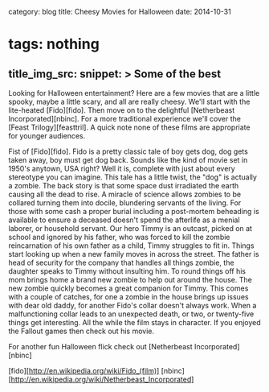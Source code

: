 category: blog
title: Cheesy Movies for Halloween
date: 2014-10-31
# tags: nothing
title_img_src:
snippet: >
   Some of the best 
---

Looking for Halloween entertainment? Here are a few movies that are a little spooky, maybe a little scary, and all are really cheesy. We'll start with the lite-heated [Fido][fido]. Then move on to the delightful [Netherbeast Incorporated][nbinc]. For a more traditional experience we'll cover the [Feast Trilogy][feasttril]. A quick note none of these films are appropriate for younger audiences.

Fist of [Fido][fido]. Fido is a pretty classic tale of boy gets dog, dog gets taken away, boy must get dog back. Sounds like the kind of movie set in 1950's anytown, USA right? Well it is, complete with just about every stereotype you can imagine. This tale has a little twist, the "dog" is actually a zombie. The back story is that some space dust irradiated the earth causing all the dead to rise. A miracle of science allows zombies to be collared turning them into docile, blundering servants of the living. For those with some cash a proper burial including a post-mortem beheading is available to ensure a deceased doesn't spend the afterlife as a menial laborer, or household servant. Our hero Timmy is an outcast, picked on at school and ignored by his father, who was forced to kill the zombie reincarnation of his own father as a child, Timmy struggles to fit in. Things start looking up when a new family moves in across the street. The father is head of security for the company that handles all things zombie, the daughter speaks to Timmy without insulting him. To round things off his mom brings home a brand new zombie to help out around the house. The new zombie quickly becomes a great companion for Timmy. This comes with a couple of catches, for one a zombie in the house brings up issues with dear old daddy, for another Fido's collar doesn't always work. When a malfunctioning collar leads to an unexpected death, or two, or twenty-five things get interesting. All the while the film stays in character. If you enjoyed the Fallout games then check out his movie.

For another fun Halloween flick check out [Netherbeast Incorporated][nbinc]


[fido][http://en.wikipedia.org/wiki/Fido_(film)]
[nbinc][http://en.wikipedia.org/wiki/Netherbeast_Incorporated]
